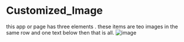 # Customized_Image
this app or page has three elements . these items are teo images in the same row and one text below then that is all.
![image](https://github.com/user-attachments/assets/cf603933-4c28-43ba-9500-0559ec4396a8)
